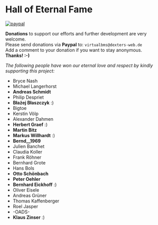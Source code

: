 # Hall of Eternal Fame

[![paypal](https://www.paypalobjects.com/en_US/i/btn/btn_donateCC_LG.gif)](https://www.paypal.com/cgi-bin/webscr?cmd=_s-xclick&hosted_button_id=EQ2QDG7YRFYRE)

**Donations** to support our efforts and further development are very welcome.  
Please send donations via **Paypal** to: `virtualbms@dexters-web.de`  
Add a comment to your donation if you want to stay anonymous.  
**Thanks! :-)**

*The following people have won our eternal love and respect by kindly supporting this project:*

- Bryce Nash
- Michael Langerhorst
- **Andreas Schmidt**
- Philip Despriet
- **Błażej Błaszczyk** :)
- Bigtoe
- Kerstin Völp
- Alexander Dahmen
- **Herbert Graef** :)
- **Martin Bitz**
- **Markus Willhardt** :)
- **Bernd__1969**
- Julien Banchet
- Claudia Koller
- Frank Röhner
- Bernhard Grote
- Hans Bols
- **Otto Schönbach**
- **Peter Oehler**
- **Bernhard Eickhoff** :)
- Oliver Eisele
- Andreas Grüner
- Thomas Kaffenberger
- Roel Jasper
- -OADS-
- **Klaus Zinser** :)
